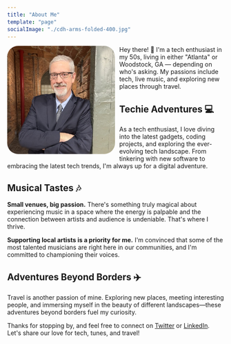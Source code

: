 ```yaml
---
title: "About Me"
template: "page"
socialImage: "./cdh-arms-folded-400.jpg"
---
```


<img src="https://raw.githubusercontent.com/charles-hood/lumen-blog/master/content/pages/about/cdh-arms-folded-400.jpg" alt="Charles Hood" style="float: left; margin: 0 10px 10px 0; border-radius: 10%; width: 250px;"/>

Hey there! 👋 I'm a tech enthusiast in my 50s, living in either "Atlanta" or Woodstock, GA &mdash; depending on who's asking. My passions include tech, live music, and exploring new places through travel.

## Techie Adventures 💻

As a tech enthusiast, I love diving into the latest gadgets, coding projects, and exploring the ever-evolving tech landscape. From tinkering with new software to embracing the latest tech trends, I'm always up for a digital adventure.

## Musical Tastes 🎶

**Small venues, big passion.** There's something truly magical about experiencing music in a space where the energy is palpable and the connection between artists and audience is undeniable. That's where I thrive.

**Supporting local artists is a priority for me.** I'm convinced that some of the most talented musicians are right here in our communities, and I'm committed to championing their voices.

## Adventures Beyond Borders ✈️

Travel is another passion of mine. Exploring new places, meeting interesting people, and immersing myself in the beauty of different landscapes—these adventures beyond borders fuel my curiosity.

Thanks for stopping by, and feel free to connect on [Twitter](https://twitter.com/charleshood) or [LinkedIn](https://www.linkedin.com/in/charleshood/). Let's share our love for tech, tunes, and travel!
